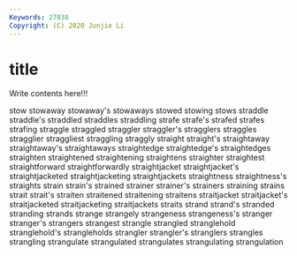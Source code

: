 ```yaml
---
Keywords: 27038
Copyright: (C) 2020 Junjie Li
---
```


# title

Write contents here!!!

stow 
stowaway 
stowaway's 
stowaways 
stowed 
stowing 
stows
straddle 
straddle's 
straddled 
straddles 
straddling 
strafe 
strafe's 
strafed 
strafes 
strafing
straggle 
straggled 
straggler 
straggler's 
stragglers 
straggles 
stragglier 
straggliest 
straggling 
straggly
straight 
straight's 
straightaway 
straightaway's 
straightaways 
straightedge 
straightedge's 
straightedges 
straighten 
straightened
straightening 
straightens 
straighter 
straightest 
straightforward 
straightforwardly 
straightjacket 
straightjacket's 
straightjacketed 
straightjacketing
straightjackets 
straightness 
straightness's 
straights 
strain 
strain's 
strained 
strainer 
strainer's 
strainers
straining 
strains 
strait 
strait's 
straiten 
straitened 
straitening 
straitens 
straitjacket 
straitjacket's
straitjacketed 
straitjacketing 
straitjackets 
straits 
strand 
strand's 
stranded 
stranding 
strands 
strange
strangely 
strangeness 
strangeness's 
stranger 
stranger's 
strangers 
strangest 
strangle 
strangled 
stranglehold
stranglehold's 
strangleholds 
strangler 
strangler's 
stranglers 
strangles 
strangling 
strangulate 
strangulated 
strangulates
strangulating 
strangulation 
